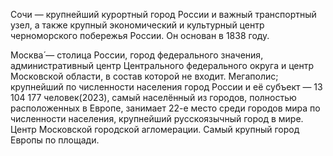Сочи — крупнейший курортный город России и важный транспортный узел, а также крупный экономический и культурный центр черноморского побережья России. Он основан в 1838 году.


Москва́  — столица России, город федерального значения, административный центр Центрального федерального округа и центр Московской области, в состав которой не входит. Мегаполис; крупнейший по численности населения город России и её субъект — 13 104 177 человек(2023), самый населённый из городов, полностью расположенных в Европе, занимает 22-е место среди городов мира по численности населения, крупнейший русскоязычный город в мире. Центр Московской городской агломерации. Самый крупный город Европы по площади.
